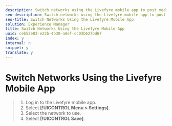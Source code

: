 ```yaml
---
description: Switch networks using the Livefyre mobile app to post media to different networks from anywhere.
seo-description: Switch networks using the Livefyre mobile app to post media to different networks from anywhere.
seo-title: Switch Networks Using the Livefyre Mobile App
solution: Experience Manager
title: Switch Networks Using the Livefyre Mobile App
uuid: ceb52e03-e22b-4b30-a8ef-cc03b627bd67
index: y
internal: n
snippet: y
translate: y
---
```


# Switch Networks Using the Livefyre Mobile App


>1. Log in to the Livefyre mobile app.
>1. Select **[!UICONTROL  Menu > Settings]**.
>1. Select the network to use.
>1. Select **[!UICONTROL  Save]**.
